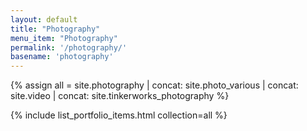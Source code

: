 ```yaml
---
layout: default
title: "Photography"
menu_item: "Photography"
permalink: '/photography/'
basename: 'photography'
---
```



{% assign all = site.photography | concat: site.photo_various | concat: site.video | concat: site.tinkerworks_photography %}

{% include list_portfolio_items.html collection=all %}

